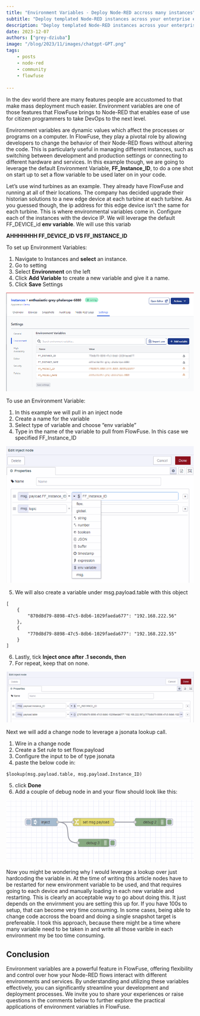 ```yaml
---
title: "Environment Variables - Deploy Node-RED accross many instances"
subtitle: "Deploy templated Node-RED instances across your enterprise easily by leveraging default Environment Variables."
description: "Deploy templated Node-RED instances across your enterprise easily by leveraging default Environment Variables."
date: 2023-12-07
authors: ["grey-dziuba"]
image: "/blog/2023/11/images/chatgpt-GPT.png"
tags:
    - posts
    - node-red
    - community
    - flowfuse

---
```


In the dev world there are many features people are accustomed to that make mass deployment much easier.  Environment variables are one of those features that FlowFuse brings to Node-RED that enables ease of use for citizen programmers to take DevOps to the next level.

<!--more-->


Environment variables are dynamic values which affect the processes or programs on a computer. In FlowFuse, they play a pivotal role by allowing developers to change the behavior of their Node-RED flows without altering the code. This is particularly useful in managing different instances, such as switching between development and production settings or connecting to different hardware and services.  In this example though, we are going to leverage the default Environment Variable, **FF_Instance_ID**, to do a one shot on start up to set a flow variable to be used later on in your code.

Let’s use wind turbines as an example.  They already have FlowFuse and running at all of their locations.  The company has decided upgrade their historian solutions to a new edge device at each turbine at each turbine.  As you guessed though, the ip address for this edge device isn't the same for each turbine.  This is where environmental variables come in.  Configure each of the instances with the device IP.  We will leverage the default FF_DEVICE_id **env variable**.  We will use this variab


**AHHHHHHH FF_DEVICE_ID VS FF_INSTANCE_ID**

To set up Environment Variables:
1. Navigate to Instances and **select** an instance.
2. Go to setting
3. Select **Environment** on the left
4. Click **Add Variable** to create a new variable and give it a name.
5. Click **Save** Settings

![FlowFuse Environment Variable Editor](./images/env-var.png)

To use an Environment Variable:
1. In this example we will pull in an inject node
2. Create a name for the variable
3. Select type of variable and choose “env variable”
4. Type in the name of the variable to pull from FlowFuse.  In this case we specified FF_Instance_ID

![Inject Node using Environment Variable](./images/inject-var.png)

5. We will also create a variable under msg.payload.table with this object
``` 
[
    {
        "870d8d79-8898-47c5-8db6-1029faeda677": "192.168.222.56"
    },
    {
        "770d8d79-8898-47c5-8db6-1029faeda677": "192.168.222.55"
    }
] 
```
6. Lastly, tick **Inject once after .1 seconds, then**
7. For repeat, keep that on none.

![Object for Lookup](./images/env-object.png)

Next we will add a change node to leverage a jsonata lookup call.
1. Wire in a change node
2. Create a Set rule to set flow.payload
3. Configure the input to be of type jsonata
4. paste the below code in:
```
$lookup(msg.payload.table, msg.payload.Instance_ID)
```
5. click **Done**
6. Add a couple of debug node in and your flow should look like this:

![Finished Flow for Environment Variable Test](./images/env-finished-flow.png)

Now you might be wondering why I would leverage a lookup over just hardcoding the variable in.  At the time of writing this article nodes have to be restarted for new environment variable to be used, and that requires going to each device and manually loading in each new variable and restarting.  This is clearly an acceptable way to go about doing this.  It just depends on the envirnment you are setting this up for.  If you have 100s to setup, that can become very time consuming.  In some cases, being able to change code accross the board and doing a single snapshot target is prefereable.  I took this approach, because there might be a time where many variable need to be taken in and write all those varible in each environment my be too time consuming.

## Conclusion

Environment variables are a powerful feature in FlowFuse, offering flexibility and control over how your Node-RED flows interact with different environments and services. By understanding and utilizing these variables effectively, you can significantly streamline your development and deployment processes. We invite you to share your experiences or raise questions in the comments below to further explore the practical applications of environment variables in FlowFuse.


<!-- [Access to the GPT - Node-RED builder by FlowFuse](https://chat.openai.com/g/g-V5Kyn4omE-node-red-builder-by-flowfuse-v1-0-2) -->


